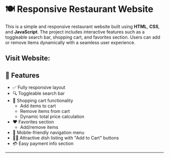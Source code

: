 # 🍽️ Responsive Restaurant Website

This is a simple and responsive restaurant website built using **HTML**, **CSS**, and **JavaScript**. The project includes interactive features such as a toggleable search bar, shopping cart, and favorites section. Users can add or remove items dynamically with a seamless user experience.

Visit Website: 
---

## 🌟 Features

- ✅ Fully responsive layout
- 🔍 Toggleable search bar
- 🛒 Shopping cart functionality
  - Add items to cart
  - Remove items from cart
  - Dynamic total price calculation
- ❤️ Favorites section
  - Add/remove items
- 📱 Mobile-friendly navigation menu
- 👨‍🍳 Attractive dish listing with "Add to Cart" buttons
- 💳 Easy payment info section

---


